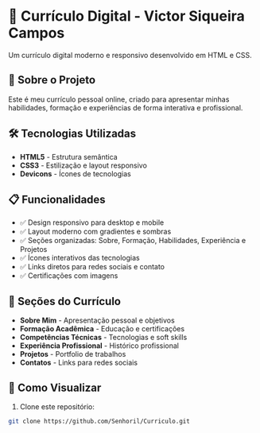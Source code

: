 # 📄 Currículo Digital - Victor Siqueira Campos

Um currículo digital moderno e responsivo desenvolvido em HTML e CSS.

## 🚀 Sobre o Projeto

Este é meu currículo pessoal online, criado para apresentar minhas habilidades, formação e experiências de forma interativa e profissional. 

## 🛠️ Tecnologias Utilizadas

- **HTML5** - Estrutura semântica
- **CSS3** - Estilização e layout responsivo
- **Devicons** - Ícones de tecnologias

## 📋 Funcionalidades

- ✅ Design responsivo para desktop e mobile
- ✅ Layout moderno com gradientes e sombras
- ✅ Seções organizadas: Sobre, Formação, Habilidades, Experiência e Projetos
- ✅ Ícones interativos das tecnologias
- ✅ Links diretos para redes sociais e contato
- ✅ Certificações com imagens

## 🎯 Seções do Currículo

- **Sobre Mim** - Apresentação pessoal e objetivos
- **Formação Acadêmica** - Educação e certificações
- **Competências Técnicas** - Tecnologias e soft skills
- **Experiência Profissional** - Histórico profissional
- **Projetos** - Portfolio de trabalhos
- **Contatos** - Links para redes sociais

## 🚀 Como Visualizar

1. Clone este repositório:
```bash
git clone https://github.com/Senhoril/Curriculo.git
```